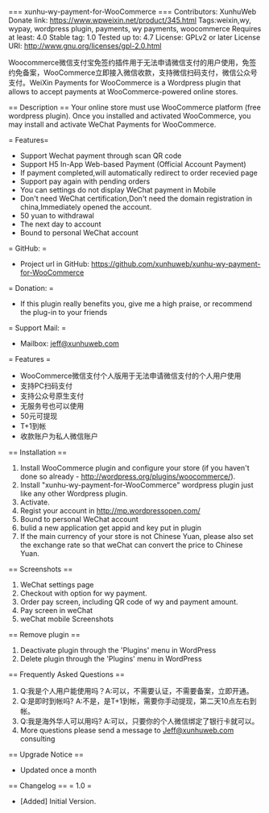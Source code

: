 === xunhu-wy-payment-for-WooCommerce ===
Contributors: XunhuWeb
Donate link: https://www.wpweixin.net/product/345.html
Tags:weixin,wy, wypay, wordpress plugin, payments, wy payments, woocommerce
Requires at least: 4.0
Stable tag: 1.0
Tested up to: 4.7
License: GPLv2 or later
License URI: http://www.gnu.org/licenses/gpl-2.0.html


Woocommerce微信支付宝免签约插件用于无法申请微信支付的用户使用，免签约免备案，WooCommerce立即接入微信收款，支持微信扫码支付，微信公众号支付。WeiXin Payments for WooCommerce is a Wordpress plugin that allows to accept payments at WooCommerce-powered online stores.

== Description ==
Your online store must use WooCommerce platform (free wordpress plugin).
Once you installed and activated WooCommerce, you may install and activate WeChat Payments for WooCommerce.

= Features=
* Support Wechat payment through scan QR code
* Support H5 In-App Web-based Payment (Official Account Payment)
* If payment completed,will automatically redirect to order recevied page
* Support pay again with pending orders
* You can settings do not display WeChat payment in Mobile
* Don't need WeChat certification,Don't need the domain registration in china,Immediately opened the account.
* 50 yuan to withdrawal
* The next day to account
* Bound to personal WeChat account


= GitHub: =
* Project url in GitHub: https://github.com/xunhuweb/xunhu-wy-payment-for-WooCommerce

= Donation: =
* If this plugin really benefits you, give me a high praise, or recommend the plug-in to your friends


= Support Mail: =
* Mailbox: jeff@xunhuweb.com

= Features =
* WooCommerce微信支付个人版用于无法申请微信支付的个人用户使用
* 支持PC扫码支付
* 支持公众号原生支付
* 无服务号也可以使用
* 50元可提现
* T+1到帐
* 收款账户为私人微信账户



== Installation ==
1. Install WooCommerce plugin and configure your store (if you haven't done so already - http://wordpress.org/plugins/woocommerce/).
2. Install "xunhu-wy-payment-for-WooCommerce" wordpress plugin just like any other Wordpress plugin.
3. Activate.
4. Regist your account in http://mp.wordpressopen.com/ 
5. Bound to personal WeChat account
6. bulid a new application get appid and key put in plugin 
7. If the main currency of your store is not Chinese Yuan, please also set the exchange rate so that weChat can convert the price to Chinese Yuan.


== Screenshots  ==
1. WeChat settings page
2. Checkout with option for wy payment.
3. Order pay screen, including QR code of wy  and payment amount.
4. Pay screen in weChat
5. weChat mobile Screenshots




== Remove plugin ==
1. Deactivate plugin through the 'Plugins' menu in WordPress
2. Delete plugin through the 'Plugins' menu in WordPress


== Frequently Asked Questions ==
1. Q:我是个人用户能使用吗？A:可以，不需要认证，不需要备案，立即开通。
2. Q:是即时到帐吗? A:不是，是T+1到帐，需要你手动提现，第二天10点左右到帐。
3. Q:我是海外华人可以用吗? A:可以，只要你的个人微信绑定了银行卡就可以。
4. More questions please send a message to Jeff@xunhuweb.com consulting


== Upgrade Notice == 
* Updated once a month

== Changelog ==
= 1.0 =
* [Added] Initial Version.



